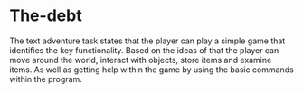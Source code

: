 # The-debt

The text adventure task states that the player can play a simple game that identifies the key functionality. Based on the ideas of that the player can move around the world, interact with objects, store items and examine items. As well as getting help within the game by using the basic commands within the program.

